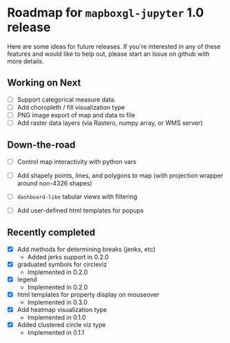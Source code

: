 # Roadmap for `mapboxgl-jupyter` 1.0 release

Here are some ideas for future releases. If you're
interested in any of these features and would like to help out,
please start an Issue on github with more details.
    
## Working on Next

- [ ] Support categorical measure data.
- [ ] Add choropleth / fill visualization type
- [ ] PNG image export of map and data to file
- [ ] Add raster data layers (via Rastero, numpy array, or WMS server)

## Down-the-road

- [ ] Control map interactivity with python vars
- [ ] Add shapely points, lines, and polygons to map (with projection wrapper around non-4326 shapes)
- [ ] `dashboard-like` tabular views with filtering
- [ ] Add user-defined html templates for popups


## Recently completed

- [x] Add methods for determining breaks (jenks, etc)
    * Added jerks support in 0.2.0
- [x] graduated symbols for circleviz
    * Implemented in 0.2.0
- [x] legend
    * Implemented in 0.2.0
- [x] html templates for property display on mouseover
    * Implemented in 0.3.0
- [x] Add heatmap visualization type
    * Implemented in 0.1.0
- [x] Added clustered circle viz type
    * Implemented in 0.1.1
